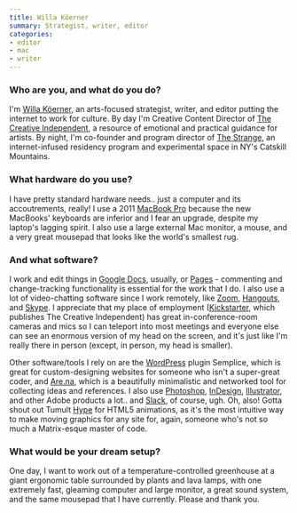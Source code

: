 ```yaml
---
title: Willa Köerner
summary: Strategist, writer, editor 
categories:
- editor
- mac
- writer
---
```


### Who are you, and what do you do?

I'm [Willa Köerner](https://twitter.com/willak "Willa's Twitter account."), an arts-focused strategist, writer, and editor putting the internet to work for culture. By day I'm Creative Content Director of [The Creative Independent](https://thecreativeindependent.com/ "A resource for artists covering emotional and practical guidance."), a resource of emotional and practical guidance for artists. By night, I'm co-founder and program director of [The Strange](https://thestrange.foundation/ "A creative space in the Catskill Mountains."), an internet-infused residency program and experimental space in NY's Catskill Mountains.

### What hardware do you use?

I have pretty standard hardware needs.. just a computer and its accoutrements, really! I use a 2011 [MacBook Pro][macbook-pro] because the new MacBooks' keyboards are inferior and I fear an upgrade, despite my laptop's lagging spirit. I also use a large external Mac monitor, a mouse, and a very great mousepad that looks like the world's smallest rug.

### And what software?

I work and edit things in [Google Docs][google-docs], usually, or [Pages][] - commenting and change-tracking functionality is essential for the work that I do. I also use a lot of video-chatting software since I work remotely, like [Zoom][], [Hangouts][google-hangouts], and [Skype][]. I appreciate that my place of employment ([Kickstarter][], which publishes The Creative Independent) has great in-conference-room cameras and mics so I can teleport into most meetings and everyone else can see an enormous version of my head on the screen, and it's just like I'm really there in person (except, in person, my head is smaller).

Other software/tools I rely on are the [WordPress][] plugin Semplice, which is great for custom-designing websites for someone who isn't a super-great coder, and [Are.na][], which is a beautifully minimalistic and networked tool for collecting ideas and references. I also use [Photoshop][], [InDesign][], [Illustrator][], and other Adobe products a lot.. and [Slack][], of course, ugh. Oh, also! Gotta shout out Tumult [Hype][] for HTML5 animations, as it's the most intuitive way to make moving graphics for any site for, again, someone who's not so much a Matrix-esque master of code.

### What would be your dream setup?

One day, I want to work out of a temperature-controlled greenhouse at a giant ergonomic table surrounded by plants and lava lamps, with one extremely fast, gleaming computer and large monitor, a great sound system, and the same mousepad that I have currently. Please and thank you.

[macbook-pro]: https://www.apple.com/macbook-pro/ "A laptop."
[are.na]: https://www.are.na/ "A service for collecting ideas."
[google-docs]: https://en.wikipedia.org/wiki/Google_Docs "A web-based office suite."
[google-hangouts]: https://hangouts.google.com/ "A voice, video and text chat service."
[hype]: https://tumult.com/hype/ "A GUI for HTML5 web animations."
[illustrator]: https://www.adobe.com/products/illustrator.html "A vector graphics editor."
[indesign]: https://www.adobe.com/products/indesign.html "A desktop/web publishing application."
[kickstarter]: https://www.kickstarter.com/ "A service for crowdfunding projects."
[pages]: https://www.apple.com/pages/ "A Mac word processor and layout tool from Apple."
[photoshop]: https://www.adobe.com/products/photoshop.html "A bitmap image editor."
[skype]: https://www.skype.com/en/ "Voice and video chat software."
[slack]: https://slack.com/ "A collaboration service."
[wordpress]: https://wordpress.com/ "Weblog publishing software."
[zoom]: http://www.logicalshift.demon.co.uk/mac/zoom.html "A Mac app to play interactive fiction."
